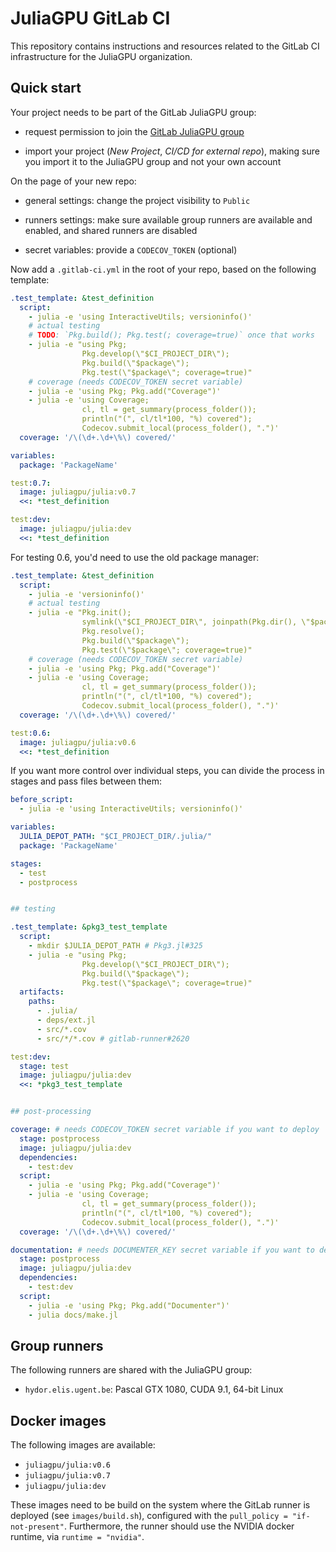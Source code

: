 # JuliaGPU GitLab CI

This repository contains instructions and resources related to the GitLab CI
infrastructure for the JuliaGPU organization.


## Quick start

Your project needs to be part of the GitLab JuliaGPU group:

* request permission to join the [GitLab JuliaGPU
  group](https://gitlab.com/JuliaGPU)

* import your project (*New Project*, *CI/CD for external repo*), making sure
  you import it to the JuliaGPU group and not your own account


On the page of your new repo:

* general settings: change the project visibility to `Public`

* runners settings: make sure available group runners are available and enabled,
  and shared runners are disabled

* secret variables: provide a `CODECOV_TOKEN` (optional)


Now add a `.gitlab-ci.yml` in the root of your repo, based on the following
template:

```yaml
.test_template: &test_definition
  script:
    - julia -e 'using InteractiveUtils; versioninfo()'
    # actual testing
    # TODO: `Pkg.build(); Pkg.test(; coverage=true)` once that works
    - julia -e "using Pkg;
                Pkg.develop(\"$CI_PROJECT_DIR\");
                Pkg.build(\"$package\");
                Pkg.test(\"$package\"; coverage=true)"
    # coverage (needs CODECOV_TOKEN secret variable)
    - julia -e 'using Pkg; Pkg.add("Coverage")'
    - julia -e 'using Coverage;
                cl, tl = get_summary(process_folder());
                println("(", cl/tl*100, "%) covered");
                Codecov.submit_local(process_folder(), ".")'
  coverage: '/\(\d+.\d+\%\) covered/'

variables:
  package: 'PackageName'

test:0.7:
  image: juliagpu/julia:v0.7
  <<: *test_definition

test:dev:
  image: juliagpu/julia:dev
  <<: *test_definition
```

For testing 0.6, you'd need to use the old package manager:

```yaml
.test_template: &test_definition
  script:
    - julia -e 'versioninfo()'
    # actual testing
    - julia -e "Pkg.init();
                symlink(\"$CI_PROJECT_DIR\", joinpath(Pkg.dir(), \"$package\"));
                Pkg.resolve();
                Pkg.build(\"$package\");
                Pkg.test(\"$package\"; coverage=true)"
    # coverage (needs CODECOV_TOKEN secret variable)
    - julia -e 'using Pkg; Pkg.add("Coverage")'
    - julia -e 'using Coverage;
                cl, tl = get_summary(process_folder());
                println("(", cl/tl*100, "%) covered");
                Codecov.submit_local(process_folder(), ".")'
  coverage: '/\(\d+.\d+\%\) covered/'

test:0.6:
  image: juliagpu/julia:v0.6
  <<: *test_definition
```

If you want more control over individual steps, you can divide the process in
stages and pass files between them:

```yaml
before_script:
  - julia -e 'using InteractiveUtils; versioninfo()'

variables:
  JULIA_DEPOT_PATH: "$CI_PROJECT_DIR/.julia/"
  package: 'PackageName'

stages:
  - test
  - postprocess


## testing

.test_template: &pkg3_test_template
  script:
    - mkdir $JULIA_DEPOT_PATH # Pkg3.jl#325
    - julia -e "using Pkg;
                Pkg.develop(\"$CI_PROJECT_DIR\");
                Pkg.build(\"$package\");
                Pkg.test(\"$package\"; coverage=true)"
  artifacts:
    paths:
      - .julia/
      - deps/ext.jl
      - src/*.cov
      - src/*/*.cov # gitlab-runner#2620

test:dev:
  stage: test
  image: juliagpu/julia:dev
  <<: *pkg3_test_template


## post-processing

coverage: # needs CODECOV_TOKEN secret variable if you want to deploy
  stage: postprocess
  image: juliagpu/julia:dev
  dependencies:
    - test:dev
  script:
    - julia -e 'using Pkg; Pkg.add("Coverage")'
    - julia -e 'using Coverage;
                cl, tl = get_summary(process_folder());
                println("(", cl/tl*100, "%) covered");
                Codecov.submit_local(process_folder(), ".")'
  coverage: '/\(\d+.\d+\%\) covered/'

documentation: # needs DOCUMENTER_KEY secret variable if you want to deploy
  stage: postprocess
  image: juliagpu/julia:dev
  dependencies:
    - test:dev
  script:
    - julia -e 'using Pkg; Pkg.add("Documenter")'
    - julia docs/make.jl
```


## Group runners

The following runners are shared with the JuliaGPU group:

* `hydor.elis.ugent.be`: Pascal GTX 1080, CUDA 9.1, 64-bit Linux


## Docker images

The following images are available:

* `juliagpu/julia:v0.6`
* `juliagpu/julia:v0.7`
* `juliagpu/julia:dev`

These images need to be build on the system where the GitLab runner is deployed
(see `images/build.sh`), configured with the `pull_policy = "if-not-present"`.
Furthermore, the runner should use the NVIDIA docker runtime, via `runtime =
"nvidia"`.
